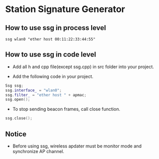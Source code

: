 Station Signature Generator
===

## How to use ssg in process level

```
ssg wlan0 "ether host 00:11:22:33:44:55"
```

## How to use ssg in code level

* Add all h and cpp file(except ssg.cpp) in src folder into your project.

* Add the following code in your project.
```cpp
Ssg ssg;
ssg.interface_ = "wlan0";
ssg.filter_ = "ether host " + apmac;
ssg.open();
```

* To stop sending beacon frames, call close function.
```cpp
ssg.close();
```


## Notice
* Before using ssg, wireless apdater must be monitor mode and synchronize AP channel.